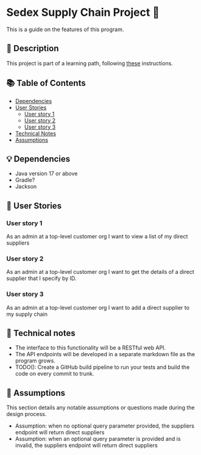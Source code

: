 # Sedex Supply Chain Project 🧩

This is a guide on the features of this program.

## 💬 Description

This project is part of a learning path, following [these](https://github.com/aceakash/programming-exercises/blob/main/supply_chain.md) instructions.

## 📚 Table of Contents
- [Dependencies](#-dependencies)
- [User Stories](#-user-stories)
  - [User story 1](#user-story-1)
  - [User story 2](#user-story-2)
  - [User story 3](#user-story-3)
- [Technical Notes](#-technical-notes)
- [Assumptions](#-assumptions-)
## 💡 Dependencies
- Java version 17 or above
- Gradle?
- Jackson

## 👥 User Stories

### User story 1

As an admin at a top-level customer org
I want to view a list of my direct suppliers

### User story 2

As an admin at a top-level customer org
I want to get the details of a direct supplier that I specify by ID.

### User story 3

As an admin at a top-level customer org
I want to add a direct supplier to my supply chain

## 📝 Technical notes

- The interface to this functionality will be a RESTful web API.
- The API endpoints will be developed in a separate markdown file as the program grows.
- TODO(): Create a GitHub build pipeline to run your tests and build the code on every commit to trunk.


## 🧠 Assumptions 

This section details any notable assumptions or questions made during the design process.

- Assumption: when no optional query parameter provided, the suppliers endpoint will return direct suppliers
- Assumption: when an optional query parameter is provided and is invalid, the suppliers endpoint will return direct suppliers